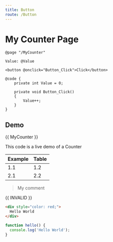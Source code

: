 ```yaml
---
title: Button
route: /Button
---
```


# My Counter Page

```razor
@page "/MyCounter"

Value: @Value

<button @onclick="Button_Click">Click</button>

@code {
    private int Value = 0;

    private void Button_Click()
    {
        Value++;
    }
}
```

## Demo

{{ MyCounter }}

This code is a live demo of a Counter

|Example|Table|
|---|---|
|1.1|1.2|
|2.1|2.2|

> My comment

{{ INVALID }}

```html
<div style="color: red;">
  Hello World
</div>
```

```js
function hello() {
  console.log('Hello World');
}
```